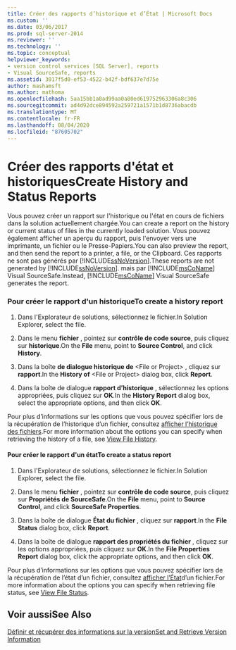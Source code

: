 ```yaml
---
title: Créer des rapports d’historique et d’État | Microsoft Docs
ms.custom: ''
ms.date: 03/06/2017
ms.prod: sql-server-2014
ms.reviewer: ''
ms.technology: ''
ms.topic: conceptual
helpviewer_keywords:
- version control services [SQL Server], reports
- Visual SourceSafe, reports
ms.assetid: 3017f5d0-ef53-4522-b42f-bdf637e7d75e
author: mashamsft
ms.author: mathoma
ms.openlocfilehash: 5aa15bb1a0ad99aa0a80ed619752963306a8c306
ms.sourcegitcommit: ad4d92dce894592a259721a1571b1d8736abacdb
ms.translationtype: MT
ms.contentlocale: fr-FR
ms.lasthandoff: 08/04/2020
ms.locfileid: "87605702"
---
```

# <a name="create-history-and-status-reports"></a><span data-ttu-id="823a7-102">Créer des rapports d'état et historiques</span><span class="sxs-lookup"><span data-stu-id="823a7-102">Create History and Status Reports</span></span>
  <span data-ttu-id="823a7-103">Vous pouvez créer un rapport sur l'historique ou l'état en cours de fichiers dans la solution actuellement chargée.</span><span class="sxs-lookup"><span data-stu-id="823a7-103">You can create a report on the history or current status of files in the currently loaded solution.</span></span> <span data-ttu-id="823a7-104">Vous pouvez également afficher un aperçu du rapport, puis l'envoyer vers une imprimante, un fichier ou le Presse-Papiers.</span><span class="sxs-lookup"><span data-stu-id="823a7-104">You can also preview the report, and then send the report to a printer, a file, or the Clipboard.</span></span> <span data-ttu-id="823a7-105">Ces rapports ne sont pas générés par [!INCLUDE[ssNoVersion](../includes/ssnoversion-md.md)].</span><span class="sxs-lookup"><span data-stu-id="823a7-105">These reports are not generated by [!INCLUDE[ssNoVersion](../includes/ssnoversion-md.md)].</span></span> <span data-ttu-id="823a7-106">mais par [!INCLUDE[msCoName](../includes/msconame-md.md)] Visual SourceSafe.</span><span class="sxs-lookup"><span data-stu-id="823a7-106">Instead, [!INCLUDE[msCoName](../includes/msconame-md.md)] Visual SourceSafe generates the report.</span></span>  
  
### <a name="to-create-a-history-report"></a><span data-ttu-id="823a7-107">Pour créer le rapport d'un historique</span><span class="sxs-lookup"><span data-stu-id="823a7-107">To create a history report</span></span>  
  
1.  <span data-ttu-id="823a7-108">Dans l'Explorateur de solutions, sélectionnez le fichier.</span><span class="sxs-lookup"><span data-stu-id="823a7-108">In Solution Explorer, select the file.</span></span>  
  
2.  <span data-ttu-id="823a7-109">Dans le menu **fichier** , pointez sur **contrôle de code source**, puis cliquez sur **historique**.</span><span class="sxs-lookup"><span data-stu-id="823a7-109">On the **File** menu, point to **Source Control**, and click **History**.</span></span>  
  
3.  <span data-ttu-id="823a7-110">Dans la boîte **de dialogue historique de** \<File or Project> , cliquez sur **rapport**.</span><span class="sxs-lookup"><span data-stu-id="823a7-110">In the **History of** \<File or Project> dialog box, click **Report**.</span></span>  
  
4.  <span data-ttu-id="823a7-111">Dans la boîte de dialogue **rapport d’historique** , sélectionnez les options appropriées, puis cliquez sur **OK**.</span><span class="sxs-lookup"><span data-stu-id="823a7-111">In the **History Report** dialog box, select the appropriate options, and then click **OK**.</span></span>  
  
 <span data-ttu-id="823a7-112">Pour plus d’informations sur les options que vous pouvez spécifier lors de la récupération de l’historique d’un fichier, consultez [afficher l’historique des fichiers](../../2014/database-engine/view-file-history.md).</span><span class="sxs-lookup"><span data-stu-id="823a7-112">For more information about the options you can specify when retrieving the history of a file, see [View File History](../../2014/database-engine/view-file-history.md).</span></span>  
  
#### <a name="to-create-a-status-report"></a><span data-ttu-id="823a7-113">Pour créer le rapport d'un état</span><span class="sxs-lookup"><span data-stu-id="823a7-113">To create a status report</span></span>  
  
1.  <span data-ttu-id="823a7-114">Dans l'Explorateur de solutions, sélectionnez le fichier.</span><span class="sxs-lookup"><span data-stu-id="823a7-114">In Solution Explorer, select the file.</span></span>  
  
2.  <span data-ttu-id="823a7-115">Dans le menu **fichier** , pointez sur **contrôle de code source**, puis cliquez sur **Propriétés de SourceSafe**.</span><span class="sxs-lookup"><span data-stu-id="823a7-115">On the **File** menu, point to **Source Control**, and click **SourceSafe Properties**.</span></span>  
  
3.  <span data-ttu-id="823a7-116">Dans la boîte de dialogue **État du fichier** , cliquez sur **rapport**.</span><span class="sxs-lookup"><span data-stu-id="823a7-116">In the **File Status** dialog box, click **Report**.</span></span>  
  
4.  <span data-ttu-id="823a7-117">Dans la boîte de dialogue **rapport des propriétés du fichier** , cliquez sur les options appropriées, puis cliquez sur **OK**.</span><span class="sxs-lookup"><span data-stu-id="823a7-117">In the **File Properties Report** dialog box, click the appropriate options, and then click **OK**.</span></span>  
  
 <span data-ttu-id="823a7-118">Pour plus d’informations sur les options que vous pouvez spécifier lors de la récupération de l’état d’un fichier, consultez [afficher l’État](../../2014/database-engine/view-file-status.md)d’un fichier.</span><span class="sxs-lookup"><span data-stu-id="823a7-118">For more information about the options you can specify when retrieving file status, see [View File Status](../../2014/database-engine/view-file-status.md).</span></span>  
  
## <a name="see-also"></a><span data-ttu-id="823a7-119">Voir aussi</span><span class="sxs-lookup"><span data-stu-id="823a7-119">See Also</span></span>  
 [<span data-ttu-id="823a7-120">Définir et récupérer des informations sur la version</span><span class="sxs-lookup"><span data-stu-id="823a7-120">Set and Retrieve Version Information</span></span>](../../2014/database-engine/set-and-retrieve-version-information.md)  
  
  
